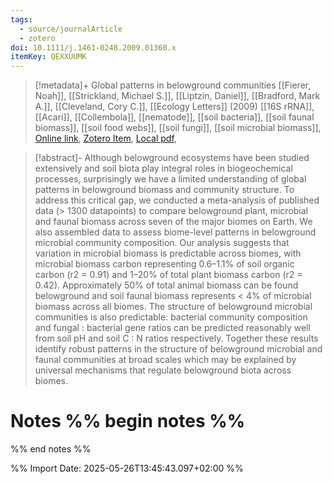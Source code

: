```yaml
---
tags:
  - source/journalArticle
  - zotero
doi: 10.1111/j.1461-0248.2009.01360.x
itemKey: QEXXUUMK
---
```

>[!metadata]+
> Global patterns in belowground communities
> [[Fierer, Noah]], [[Strickland, Michael S.]], [[Liptzin, Daniel]], [[Bradford, Mark A.]], [[Cleveland, Cory C.]], 
> [[Ecology Letters]] (2009)
> [[16S rRNA]], [[Acari]], [[Collembola]], [[nematode]], [[soil bacteria]], [[soil faunal biomass]], [[soil food webs]], [[soil fungi]], [[soil microbial biomass]], 
> [Online link](https://onlinelibrary.wiley.com/doi/abs/10.1111/j.1461-0248.2009.01360.x), [Zotero Item](zotero://select/library/items/QEXXUUMK), [Local pdf](file://C:/Users/aburg/Documents/references/zotero/storage/4YKFL7AK/Ecology%20Letters%20-%202009%20-%20Fierer%20-%20Global%20patterns%20in%20belowground%20communities.pdf), 

>[!abstract]-
>Although belowground ecosystems have been studied extensively and soil biota play integral roles in biogeochemical processes, surprisingly we have a limited understanding of global patterns in belowground biomass and community structure. To address this critical gap, we conducted a meta-analysis of published data (> 1300 datapoints) to compare belowground plant, microbial and faunal biomass across seven of the major biomes on Earth. We also assembled data to assess biome-level patterns in belowground microbial community composition. Our analysis suggests that variation in microbial biomass is predictable across biomes, with microbial biomass carbon representing 0.6–1.1% of soil organic carbon (r2 = 0.91) and 1–20% of total plant biomass carbon (r2 = 0.42). Approximately 50% of total animal biomass can be found belowground and soil faunal biomass represents < 4% of microbial biomass across all biomes. The structure of belowground microbial communities is also predictable: bacterial community composition and fungal : bacterial gene ratios can be predicted reasonably well from soil pH and soil C : N ratios respectively. Together these results identify robust patterns in the structure of belowground microbial and faunal communities at broad scales which may be explained by universal mechanisms that regulate belowground biota across biomes.

# Notes %% begin notes %%

%% end notes %%




%% Import Date: 2025-05-26T13:45:43.097+02:00 %%
